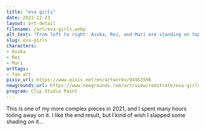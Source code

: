 ```yaml
---
title: "eva girls"
date: 2021-12-23
layout: art-detail
filename: /art/eva-girls.webp
alt_text: "From left to right: Asuka, Rei, and Mari are standing on top of a dark blue sky. Asuka has one hand on her hip, and making eye contact. Rei is looking up and is holding her elbow. Mari has a hand above her chest. Asuka has orange-brown hair, and a red plugsuit. Rei has pale blue hair, and a dark blue plugsuit. Mari has brown hair, and a bright pink plugsuit."
slug: eva-girls
characters:
- Asuka
- Rei
- Mari
arttags:
- fan art
pixiv_url: https://www.pixiv.net/en/artworks/94953596
newgrounds_url: https://www.newgrounds.com/art/view/redstrate/eva-girls
program: Clip Studio Paint
---
```

This is one of my more complex pieces in 2021, and I spent many hours toiling away on it. I like the end result, but I kind of wish I slapped some shading on it...
